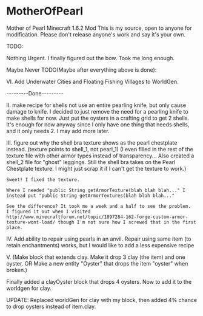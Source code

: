 MotherOfPearl
==============

Mother of Pearl Minecraft 1.6.2 Mod
<No link at this time>
This is my source, open to anyone for modification.
Please don't release anyone's work and say it's your own.


TODO:

Nothing Urgent. I finally figured out the bow. Took me long enough.

Maybe Never TODO(Maybe after everything above is done):

VI. Add Underwater Cities and Floating Fishing Villages to WorldGen.


---------Done---------

II. make recipe for shells not use an entire pearling knife, but only cause damage to knife.
	I decided to just remove the need for a pearling knife to make shells for now. Just put the oysters in a crafting grid to
	get 2 shells. It's enough for now anyway since I only have one thing that needs shells, and it only needs 2. I may add more later.

III. figure out why the shell bra texture shows as the pearl chestplate instead. (texture points to shell_1, not pearl_1)
    (I even filled in the rest of the texture file with other armor types instead of transparency... Also created a shell_2
    file for "ghost" leggings. Still the shell bra takes on the Pearl Chestplate texture. I might just scrap it if I can't
    get the texture to work.)
	
	Sweet! I fixed the texture.
	
	Where I needed "public String getArmorTexture(blah blah blah..." I instead put "public String getArmorTextures(blah blah blah..."
	
	See the difference? It took me a week and a half to see the problem.
	I figured it out when I visited http://www.minecraftforum.net/topic/1897284-162-forge-custom-armor-texture-wont-load/ though I'm not sure how I screwed that in the first place.
	
IV. Add ability to repair using pearls in an anvil. Repair using same item (to retain enchantments) works, but I would like
    to add a less expensive recipe

V. (Make block that extends clay. Make it drop 3 clay (the item) and one oyster.
      OR
   Make a new entity "Oyster" that drops the item "oyster" when broken.)
   
   Finally added a clayOyster block that drops 4 oysters. Now to add it to the worldgen for clay.
   
   UPDATE: Replaced worldGen for clay with my block, then added 4% chance to drop oysters instead of item.clay.
